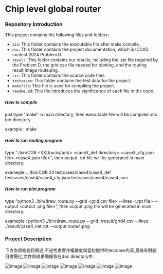 # Chip level global router

### Repository Introduction
This project contains the following files and folders:

- `bin`: This folder contains the executable file after make compile.
- `doc`: This folder contains the project documentation, which is ICCAD contest 2024 Problem D.
- `result`: This folder contains our results, including the .rpt file required by the Problem D, the grid.csv file needed for plotting, and the routing result image route.png.
- `src`: This folder contains the source code files.
- `testcases`: This folder contains the test data for the project.
- `makefile`: This file is used for compiling the project.
- `readme.md`: This file introduces the significance of each file in the code.

##### How to compile
just type "make" in main directory, then executable file will be compiled into bin directory.  

example : make

##### How to run routing program
type "./bin/CGR <XX(tracks/um)> <caseX_def directory> <caseX_cfg.json file> <caseX.json file>", then output .rpt file will be generated in main directory.  

exameple : ./bin/CGR 20 testcases/case4/case4_def testcases/case4/case4_cfg.json testcases/case4/case4.json

##### How to run plot program
type "python3 ./bin/draw_route.py --grid <grid.csv file> --lines <.rpt file> --output <output .png file>", then output .png file will be generated in main directory.  

exameple : python3 ./bin/draw_route.py --grid ./result/grid4.csv --lines ./result/case4_net.rpt --output route4.png

### Project Description
下方為原始題目敘述,不過考慮實作複雜度與當初提供的testcase內容,最後有對題目做簡化,文件與成果簡報皆在doc directory中.  

![image](https://github.com/goodbob123/Physical-Design/tree/main/PD_final/problem_description/page1.jpg)
![image](https://github.com/goodbob123/Physical-Design/tree/main/PD_final/problem_description/page2.jpg)
![image](https://github.com/goodbob123/Physical-Design/tree/main/PD_final/problem_description/page3.jpg)
![image](https://github.com/goodbob123/Physical-Design/tree/main/PD_final/problem_description/page4.jpg)
![image](https://github.com/goodbob123/Physical-Design/tree/main/PD_final/problem_description/page5.jpg)
![image](https://github.com/goodbob123/Physical-Design/tree/main/PD_final/problem_description/page6.jpg)
![image](https://github.com/goodbob123/Physical-Design/tree/main/PD_final/problem_description/page7.jpg)